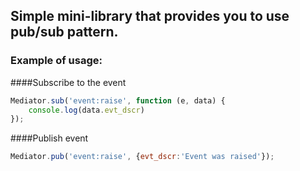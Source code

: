 ## Simple mini-library that provides you to use pub/sub pattern.

### Example of usage:

####Subscribe to the event
```javascript
Mediator.sub('event:raise', function (e, data) {
    console.log(data.evt_dscr)
});
```

####Publish event
```javascript
Mediator.pub('event:raise', {evt_dscr:'Event was raised'});
```